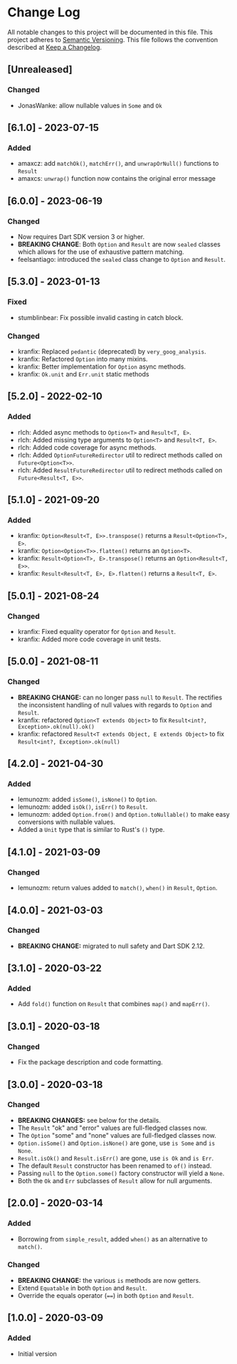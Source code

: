 # Change Log

All notable changes to this project will be documented in this file.
This project adheres to [Semantic Versioning](http://semver.org/).
This file follows the convention described at
[Keep a Changelog](http://keepachangelog.com/en/1.0.0/).

## [Unrealeased]
### Changed
- JonasWanke: allow nullable values in `Some` and `Ok`

## [6.1.0] - 2023-07-15
### Added
- amaxcz: add `matchOk()`, `matchErr()`, and `unwrapOrNull()` functions to `Result`
- amaxcs: `unwrap()` function now contains the original error message

## [6.0.0] - 2023-06-19
### Changed
- Now requires Dart SDK version 3 or higher.
- **BREAKING CHANGE**: Both `Option` and `Result` are now `sealed` classes
  which allows for the use of exhaustive pattern matching.
- feelsantiago: introduced the `sealed` class change to `Option` and `Result`.

## [5.3.0] - 2023-01-13
### Fixed
- stumblinbear: Fix possible invalid casting in catch block.
### Changed
- kranfix: Replaced `pedantic` (deprecated) by `very_goog_analysis`.
- kranfix: Refactored `Option` into many mixins.
- kranfix: Better implementation for `Option` async methods.
- kranfix: `Ok.unit` and `Err.unit` static methods

## [5.2.0] - 2022-02-10
### Added
- rlch: Added async methods to `Option<T>` and `Result<T, E>`.
- rlch: Added missing type arguments to `Option<T>` and `Result<T, E>`.
- rlch: Added code coverage for async methods.
- rlch: Added `OptionFutureRedirector` util to redirect methods called on `Future<Option<T>>`.
- rlch: Added `ResultFutureRedirector` util to redirect methods called on `Future<Result<T, E>>`.

## [5.1.0] - 2021-09-20
### Added
- kranfix: `Option<Result<T, E>>.transpose()` returns a `Result<Option<T>, E>`.
- kranfix: `Option<Option<T>>.flatten()` returns an `Option<T>`.
- kranfix: `Result<Option<T>, E>.transpose()` returns an `Option<Result<T, E>>`.
- kranfix: `Result<Result<T, E>, E>.flatten()` returns a `Result<T, E>`.

## [5.0.1] - 2021-08-24
### Changed
- kranfix: Fixed equality operator for `Option` and `Result`.
- kranfix: Added more code coverage in unit tests.

## [5.0.0] - 2021-08-11
### Changed
- **BREAKING CHANGE:** can no longer pass `null` to `Result`. The rectifies the
  inconsistent handling of null values with regards to `Option` and `Result`.
- kranfix: refactored `Option<T extends Object>` to fix `Result<int?, Exception>.ok(null).ok()`
- kranfix: refactored `Result<T extends Object, E extends Object>` to fix `Result<int?, Exception>.ok(null)`

## [4.2.0] - 2021-04-30
### Added
- lemunozm: added `isSome()`, `isNone()` to `Option`.
- lemunozm: added `isOk()`, `isErr()` to `Result`.
- lemunozm: added `Option.from()` and `Option.toNullable()` to make easy conversions with nullable values.
- Added a `Unit` type that is similar to Rust's `()` type.

## [4.1.0] - 2021-03-09
### Changed
- lemunozm: return values added to `match()`, `when()` in `Result`, `Option`.

## [4.0.0] - 2021-03-03
### Changed
- **BREAKING CHANGE:** migrated to null safety and Dart SDK 2.12.

## [3.1.0] - 2020-03-22
### Added
- Add `fold()` function on `Result` that combines `map()` and `mapErr()`.

## [3.0.1] - 2020-03-18
### Changed
- Fix the package description and code formatting.

## [3.0.0] - 2020-03-18
### Changed
- **BREAKING CHANGES:** see below for the details.
- The `Result` "ok" and "error" values are full-fledged classes now.
- The `Option` "some" and "none" values are full-fledged classes now.
- `Option.isSome()` and `Option.isNone()` are gone, use `is Some` and `is None`.
- `Result.isOk()` and `Result.isErr()` are gone, use `is Ok` and `is Err`.
- The default `Result` constructor has been renamed to `of()` instead.
- Passing `null` to the `Option.some()` factory constructor will yield a `None`.
- Both the `Ok` and `Err` subclasses of `Result` allow for null arguments.

## [2.0.0] - 2020-03-14
### Added
- Borrowing from `simple_result`, added `when()` as an alternative to `match()`.
### Changed
- **BREAKING CHANGE:** the various `is` methods are now getters.
- Extend `Equatable` in both `Option` and `Result`.
- Override the equals operator (`==`) in both `Option` and `Result`.

## [1.0.0] - 2020-03-09
### Added
- Initial version
